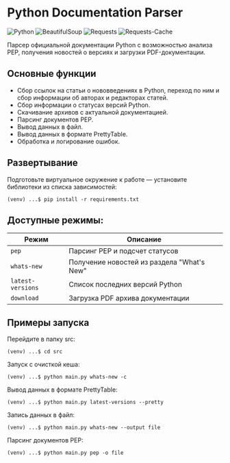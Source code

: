 # Python Documentation Parser

![Python](https://img.shields.io/badge/Python-3.9+-blue)
![BeautifulSoup](https://img.shields.io/badge/BeautifulSoup-4.9.3-orange)
![Requests](https://img.shields.io/badge/Requests-2.27.1-green)
![Requests-Cache](https://img.shields.io/badge/Requests--Cache-1.0.0-yellow)


Парсер официальной документации Python с возможностью анализа PEP, получения новостей о версиях и загрузки PDF-документации.


## Основные функции

- Сбор ссылок на статьи о нововведениях в Python, переход по ним и сбор информации об авторах и редакторах статей.
- Сбор информации о статусах версий Python.
- Скачивание архивов с актуальной документацией.
- Парсинг документов PEP.
- Вывод данных в файл.
- Вывод данных в формате PrettyTable.
- Обработка и логирование ошибок.

## Развертывание

Подготовьте виртуальное окружение к работе — установите библиотеки из списка зависимостей:
```
(venv) ...$ pip install -r requirements.txt
```


## Доступные режимы:

| Режим             | Описание                                   |
| ----------------- | ------------------------------------------ |
| `pep`             | Парсинг PEP и подсчет статусов             |
| `whats-new`       | Получение новостей из раздела "What's New" |
| `latest-versions` | Список последних версий Python             |
| `download`        | Загрузка PDF архива документации           |

## Примеры запуска

Перейдите в папку src:

```
(venv) ...$ cd src
```

Запуск с очисткой кеша:
```
(venv) ...$ python main.py whats-new -c
```

Вывод данных в формате PrettyTable:
```
(venv) ...$ python main.py latest-versions --pretty 
```

Запись данных в файл:
```
(venv) ...$ python main.py whats-new --output file
```

Парсинг документов PEP:
```
(venv) ...$ python main.py pep -o file
```